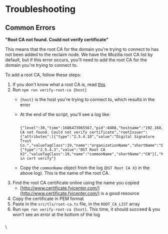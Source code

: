 # Troubleshooting

## Common Errors

**"Root CA not found. Could not verify certificate"**

This means that the root CA for the domain you're trying to connect to has not been added to the reclaim node. We have the Mozilla root CA list by default, but if this error occurs, you'll need to add the root CA for the domain you're trying to connect to.

To add a root CA, follow these steps:

1. If you don't know what a root CA is, read [this](https://comodosslstore.com/resources/what-is-a-root-ca-certificate-and-how-do-i-download-it/)
2. Run `npm run verify-root-ca {host}`
   * `{host}` is the host you're trying to connect to, which results in the error
   *   At the end of the script, you'll see a log like:

       ```
        {"level":30,"time":1686473965567,"pid":8408,"hostname":"192.168.1.10","err":"Root CA not found. Could not verify certificate","rootIssuer":{"attributes":[{"type":"2.5.4.10","value":"Digital Signature Trust Co.","valueTagClass":19,"name":"organizationName","shortName":"O"},{"type":"2.5.4.3","value":"DST Root CA X3","valueTagClass":19,"name":"commonName","shortName":"CN"}],"hash":"6ff4684d4312d24862819cc02b3d472c1d8a2fa6"},"msg":"error in cert verify"}
       ```
   * Copy the `commonName` object from the log (`DST Root CA X3` in the above log). This is the name of the root CA.
3. Find the root CA certificate online using the name you copied
   * [http://www.certificate.fyicenter.com/](http://www.certificate.fyicenter.com/) is a good resource
4. Copy the certificate in PEM format
5. Paste in the `src/tls/root-ca.ts` file, in the `ROOT_CA_LIST` array
6. Run `npm run verify-root-ca {host}`. This time, it should succeed & you won't see an error at the bottom of the log

###

\
